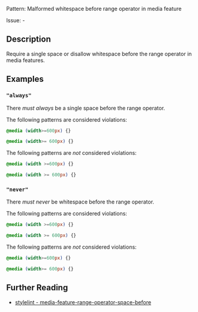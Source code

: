 Pattern: Malformed whitespace before range operator in media feature

Issue: -

## Description

Require a single space or disallow whitespace before the range operator in media features.

## Examples

### `"always"`

There *must always* be a single space before the range operator.

The following patterns are considered violations:

```css
@media (width>=600px) {}
```

```css
@media (width>= 600px) {}
```

The following patterns are *not* considered violations:

```css
@media (width >=600px) {}
```

```css
@media (width >= 600px) {}
```

### `"never"`

There *must never* be whitespace before the range operator.

The following patterns are considered violations:

```css
@media (width >=600px) {}
```

```css
@media (width >= 600px) {}
```

The following patterns are *not* considered violations:

```css
@media (width>=600px) {}
```

```css
@media (width>= 600px) {}
```

## Further Reading

* [stylelint - media-feature-range-operator-space-before](https://stylelint.io/user-guide/rules/media-feature-range-operator-space-before)